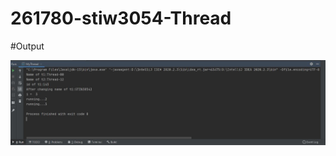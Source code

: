 # 261780-stiw3054-Thread

#Output

![Output](https://github.com/buyongliu0603/261780-stiw3054-Thread/blob/main/images/Quiz1.JPG)
